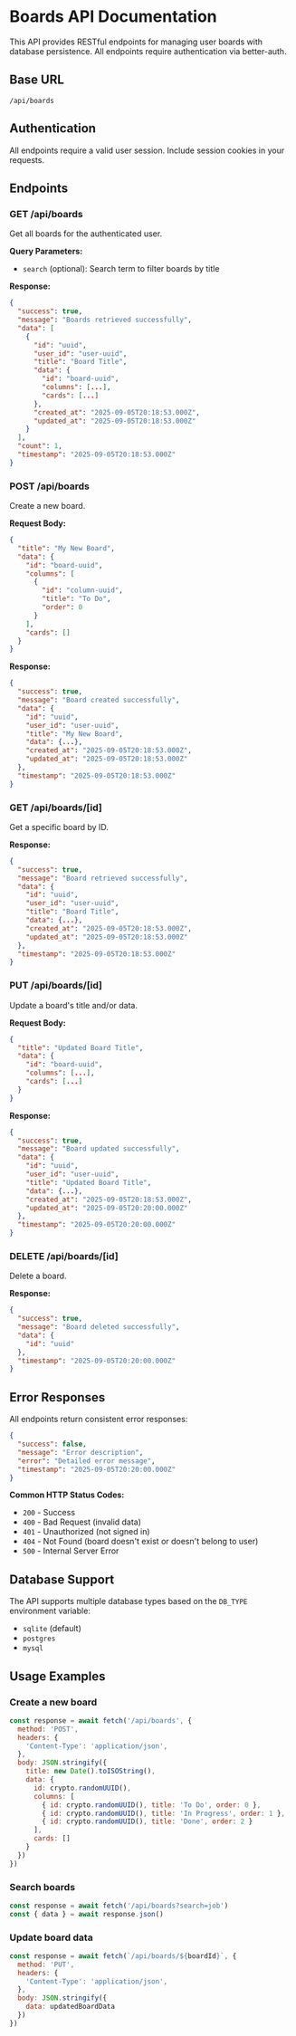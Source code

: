 # Boards API Documentation

This API provides RESTful endpoints for managing user boards with database persistence. All endpoints require authentication via better-auth.

## Base URL
```
/api/boards
```

## Authentication
All endpoints require a valid user session. Include session cookies in your requests.

## Endpoints

### GET /api/boards
Get all boards for the authenticated user.

**Query Parameters:**
- `search` (optional): Search term to filter boards by title

**Response:**
```json
{
  "success": true,
  "message": "Boards retrieved successfully",
  "data": [
    {
      "id": "uuid",
      "user_id": "user-uuid",
      "title": "Board Title",
      "data": {
        "id": "board-uuid",
        "columns": [...],
        "cards": [...]
      },
      "created_at": "2025-09-05T20:18:53.000Z",
      "updated_at": "2025-09-05T20:18:53.000Z"
    }
  ],
  "count": 1,
  "timestamp": "2025-09-05T20:18:53.000Z"
}
```

### POST /api/boards
Create a new board.

**Request Body:**
```json
{
  "title": "My New Board",
  "data": {
    "id": "board-uuid",
    "columns": [
      {
        "id": "column-uuid",
        "title": "To Do",
        "order": 0
      }
    ],
    "cards": []
  }
}
```

**Response:**
```json
{
  "success": true,
  "message": "Board created successfully",
  "data": {
    "id": "uuid",
    "user_id": "user-uuid",
    "title": "My New Board",
    "data": {...},
    "created_at": "2025-09-05T20:18:53.000Z",
    "updated_at": "2025-09-05T20:18:53.000Z"
  },
  "timestamp": "2025-09-05T20:18:53.000Z"
}
```

### GET /api/boards/[id]
Get a specific board by ID.

**Response:**
```json
{
  "success": true,
  "message": "Board retrieved successfully",
  "data": {
    "id": "uuid",
    "user_id": "user-uuid",
    "title": "Board Title",
    "data": {...},
    "created_at": "2025-09-05T20:18:53.000Z",
    "updated_at": "2025-09-05T20:18:53.000Z"
  },
  "timestamp": "2025-09-05T20:18:53.000Z"
}
```

### PUT /api/boards/[id]
Update a board's title and/or data.

**Request Body:**
```json
{
  "title": "Updated Board Title",
  "data": {
    "id": "board-uuid",
    "columns": [...],
    "cards": [...]
  }
}
```

**Response:**
```json
{
  "success": true,
  "message": "Board updated successfully",
  "data": {
    "id": "uuid",
    "user_id": "user-uuid",
    "title": "Updated Board Title",
    "data": {...},
    "created_at": "2025-09-05T20:18:53.000Z",
    "updated_at": "2025-09-05T20:20:00.000Z"
  },
  "timestamp": "2025-09-05T20:20:00.000Z"
}
```

### DELETE /api/boards/[id]
Delete a board.

**Response:**
```json
{
  "success": true,
  "message": "Board deleted successfully",
  "data": {
    "id": "uuid"
  },
  "timestamp": "2025-09-05T20:20:00.000Z"
}
```

## Error Responses

All endpoints return consistent error responses:

```json
{
  "success": false,
  "message": "Error description",
  "error": "Detailed error message",
  "timestamp": "2025-09-05T20:20:00.000Z"
}
```

**Common HTTP Status Codes:**
- `200` - Success
- `400` - Bad Request (invalid data)
- `401` - Unauthorized (not signed in)
- `404` - Not Found (board doesn't exist or doesn't belong to user)
- `500` - Internal Server Error

## Database Support

The API supports multiple database types based on the `DB_TYPE` environment variable:
- `sqlite` (default)
- `postgres`
- `mysql`

## Usage Examples

### Create a new board
```javascript
const response = await fetch('/api/boards', {
  method: 'POST',
  headers: {
    'Content-Type': 'application/json',
  },
  body: JSON.stringify({
    title: new Date().toISOString(),
    data: {
      id: crypto.randomUUID(),
      columns: [
        { id: crypto.randomUUID(), title: 'To Do', order: 0 },
        { id: crypto.randomUUID(), title: 'In Progress', order: 1 },
        { id: crypto.randomUUID(), title: 'Done', order: 2 }
      ],
      cards: []
    }
  })
})
```

### Search boards
```javascript
const response = await fetch('/api/boards?search=job')
const { data } = await response.json()
```

### Update board data
```javascript
const response = await fetch(`/api/boards/${boardId}`, {
  method: 'PUT',
  headers: {
    'Content-Type': 'application/json',
  },
  body: JSON.stringify({
    data: updatedBoardData
  })
})
```
